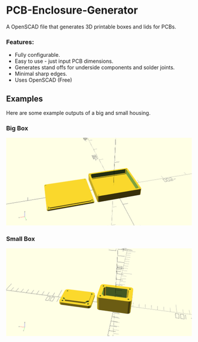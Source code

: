 # PCB-Enclosure-Generator
A OpenSCAD file that generates 3D printable boxes and lids for PCBs.

### Features:
- Fully configurable.
- Easy to use - just input PCB dimensions.
- Generates stand offs for underside components and solder joints.
- Minimal sharp edges.
- Uses OpenSCAD (Free)

## Examples
Here are some example outputs of a big and small housing.
### Big Box
![Example big box](/images/big_box.png)
### Small Box
![Example small box](/images/small_box.png)
